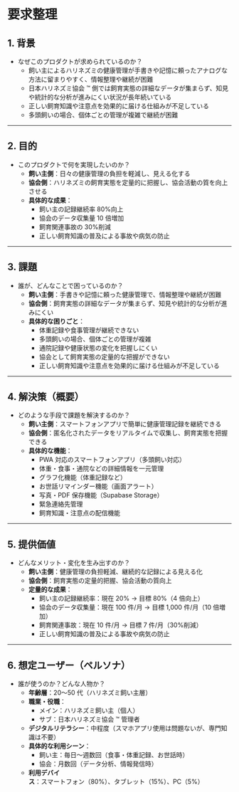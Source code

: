 # 要求整理

## 1. 背景

- なぜこのプロダクトが求められているのか？
  - 飼い主によるハリネズミの健康管理が手書きや記憶に頼ったアナログな方法に留まりやすく、情報整理や継続が困難
  - 日本ハリネズミ協会 ™ 側では飼育実態の詳細なデータが集まらず、知見や統計的な分析が進みにくい状況が長年続いている
  - 正しい飼育知識や注意点を効果的に届ける仕組みが不足している
  - 多頭飼いの場合、個体ごとの管理が複雑で継続が困難

---

## 2. 目的

- このプロダクトで何を実現したいのか？
  - **飼い主側**：日々の健康管理の負担を軽減し、見える化する
  - **協会側**：ハリネズミの飼育実態を定量的に把握し、協会活動の質を向上させる
  - **具体的な成果**：
    - 飼い主の記録継続率 80%向上
    - 協会のデータ収集量 10 倍増加
    - 飼育関連事故の 30%削減
    - 正しい飼育知識の普及による事故や病気の防止

---

## 3. 課題

- 誰が、どんなことで困っているのか？
  - **飼い主側**：手書きや記憶に頼った健康管理で、情報整理や継続が困難
  - **協会側**：飼育実態の詳細なデータが集まらず、知見や統計的な分析が進みにくい
  - **具体的な困りごと**：
    - 体重記録や食事管理が継続できない
    - 多頭飼いの場合、個体ごとの管理が複雑
    - 通院記録や健康状態の変化を把握しにくい
    - 協会として飼育実態の定量的な把握ができない
    - 正しい飼育知識や注意点を効果的に届ける仕組みが不足している

---

## 4. 解決策（概要）

- どのような手段で課題を解決するのか？
  - **飼い主側**：スマートフォンアプリで簡単に健康管理記録を継続できる
  - **協会側**：匿名化されたデータをリアルタイムで収集し、飼育実態を把握できる
  - **具体的な機能**：
    - PWA 対応のスマートフォンアプリ（多頭飼い対応）
    - 体重・食事・通院などの詳細情報を一元管理
    - グラフ化機能（体重記録など）
    - お世話リマインダー機能（画面アラート）
    - 写真・PDF 保存機能（Supabase Storage）
    - 緊急連絡先管理
    - 飼育知識・注意点の配信機能

---

## 5. 提供価値

- どんなメリット・変化を生み出すのか？
  - **飼い主側**：健康管理の負担軽減、継続的な記録による見える化
  - **協会側**：飼育実態の定量的把握、協会活動の質向上
  - **定量的な成果**：
    - 飼い主の記録継続率：現在 20% → 目標 80%（4 倍向上）
    - 協会のデータ収集量：現在 100 件/月 → 目標 1,000 件/月（10 倍増加）
    - 飼育関連事故：現在 10 件/月 → 目標 7 件/月（30%削減）
    - 正しい飼育知識の普及による事故や病気の防止

---

## 6. 想定ユーザー（ペルソナ）

- 誰が使うのか？どんな人物か？
  - **年齢層**：20〜50 代（ハリネズミ飼い主層）
  - **職業・役職**：
    - メイン：ハリネズミ飼い主（個人）
    - サブ：日本ハリネズミ協会 ™ 管理者
  - **デジタルリテラシー**：中程度（スマホアプリ使用は問題ないが、専門知識は不要）
  - **具体的な利用シーン**：
    - 飼い主：毎日〜週数回（食事・体重記録、お世話時）
    - 協会：月数回（データ分析、情報発信時）
  - **利用デバイス**：スマートフォン（80%）、タブレット（15%）、PC（5%）

